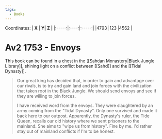 ```yaml
---
tags:
  - Books
---
```


Coordinates:
| **X** | **Y**| **Z** |
|:-----:|:----:|:-----:|
|4793  |123   |4562  |

# Av2 1753 - Envoys

This book can be found in a chest in the [[Sahdan Monastery|Black Jungle Library]], shining light on a conflict between [[Sahd]] and the [[Tidal Dynasty]].

> Our great king has decided that, in order to gain and advantage over our rivals, is to try and gain land and join forces with the civilization that taken root in the Black Jungle. We should send envoys and see if they are willing to join forces.
>
>  I have received word from the envoys. They were slaughtered by an army coming from the "Tidal Dynasty". Only one survived and made it back here to our outpost. Apparently, the Dynasty's ruler, the Tide Queen, recalls our old history where we sent prisoners to the mainland. She aims to "wipe us from history". Fine by me. I'd rather stay out of mainland conflicts if I'm to be honest.

